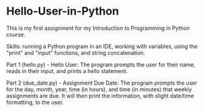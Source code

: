 # Hello-User-in-Python

This is my first assignment for my Introduction to Programming in Python course.

Skills: running a Python program in an IDE, working with variables, using the "print" and "input" functions, and string concatenation.

Part 1 (hello.py) - Hello User: The program prompts the user for their name, reads in their input, and prints a hello statement.

Part 2 (due_date.py) - Assignment Due Date: The program prompts the user for the day, month, year, time (in hours), and time (in minutes) that weekly assignments are due. It will then print the information, with slight date/time formatting, to the user.

